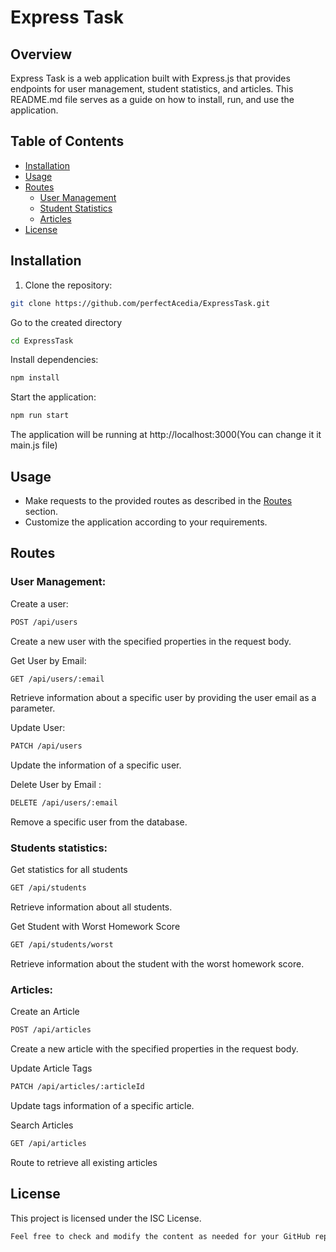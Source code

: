 # Express Task

## Overview

Express Task is a web application built with Express.js that provides endpoints for user management, student statistics, and articles. This README.md file serves as a guide on how to install, run, and use the application.

## Table of Contents

- [Installation](#installation)
- [Usage](#usage)
- [Routes](#routes)
  - [User Management](#user-management)
  - [Student Statistics](#student-statistics)
  - [Articles](#articles)
- [License](#license)

## Installation

1. Clone the repository:

```bash
git clone https://github.com/perfectAcedia/ExpressTask.git
```
Go to the created directory
```bash
cd ExpressTask
```
Install dependencies:
```bash
npm install
```
Start the application:
```bash
npm run start
```
The application will be running at http://localhost:3000(You can change it it main.js file)


## Usage
- Make requests to the provided routes as described in the [Routes](#routes) section.
-  Customize the application according to your requirements.

## Routes
 ### User Management:

Create a user:
```bash
POST /api/users
```
Create a new user with the specified properties in the request body.


Get User by Email:
```bash
GET /api/users/:email
```
Retrieve information about a specific user by providing the user email as a parameter.


Update User:
```bash
PATCH /api/users
```
Update the information of a specific user.


Delete User by Email
:
```bash
DELETE /api/users/:email
```
Remove a specific user from the database.


 ### Students statistics:

Get statistics for all students
```bash
GET /api/students
```
Retrieve information about all students.


Get Student with Worst Homework Score
```bash
GET /api/students/worst
```
Retrieve information about the student with the worst homework score.


 ### Articles:

Create an Article
```bash
POST /api/articles
```
Create a new article with the specified properties in the request body.


Update Article Tags
```bash
PATCH /api/articles/:articleId
```
Update tags information of a specific article.


Search Articles
```bash
GET /api/articles
```
Route to retrieve all existing articles



## License
This project is licensed under the ISC License.
```bash
Feel free to check and modify the content as needed for your GitHub repository.
```
